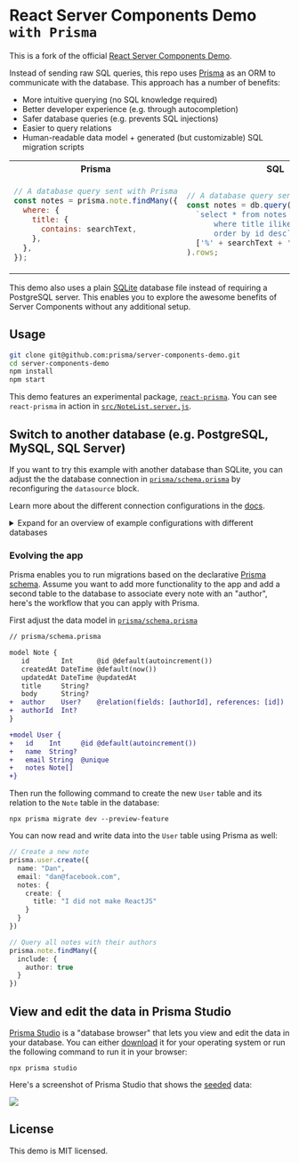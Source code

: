 # React Server Components Demo `with Prisma`

This is a fork of the official [React Server Components Demo](https://github.com/reactjs/server-components-demo).

Instead of sending raw SQL queries, this repo uses [Prisma](https://prisma.io) as an ORM to communicate with the database. This approach has a number of benefits:

- More intuitive querying (no SQL knowledge required)
- Better developer experience (e.g. through autocompletion)
- Safer database queries (e.g. prevents SQL injections)
- Easier to query relations
- Human-readable data model + generated (but customizable) SQL migration scripts

<table>
<tr>
<th> Prisma </th>
<th> SQL </th>
</tr>
<tr>
<td>

```js
// A database query sent with Prisma
const notes = prisma.note.findMany({
  where: {
    title: {
      contains: searchText,
    },
  },
});
```

</td>
<td>

```js
// A database query sent with plain SQL
const notes = db.query(
  `select * from notes 
      where title ilike $1 
      order by id desc`,
  ['%' + searchText + '%']
).rows;
```

</td>
</tr>
</table>

This demo also uses a plain [SQLite](https://www.sqlite.org/index.html) database file instead of requiring a PostgreSQL server. This enables you to explore the awesome benefits of Server Components without any additional setup.

## Usage

```bash
git clone git@github.com:prisma/server-components-demo.git
cd server-components-demo
npm install
npm start
```

This demo features an experimental package, [`react-prisma`](https://www.npmjs.com/package/react-prisma). You can see `react-prisma` in action in [`src/NoteList.server.js`](./src/NoteList.server.js).

## Switch to another database (e.g. PostgreSQL, MySQL, SQL Server)

If you want to try this example with another database than SQLite, you can adjust the the database connection in [`prisma/schema.prisma`](./prisma/schema.prisma) by reconfiguring the `datasource` block. 

Learn more about the different connection configurations in the [docs](https://www.prisma.io/docs/reference/database-reference/connection-urls).

<details><summary>Expand for an overview of example configurations with different databases</summary>

### PostgreSQL

For PostgreSQL, the connection URL has the following structure:

```prisma
datasource db {
  provider = "postgresql"
  url      = "postgresql://USER:PASSWORD@HOST:PORT/DATABASE?schema=SCHEMA"
}
```

Here is an example connection string with a local PostgreSQL database:

```prisma
datasource db {
  provider = "postgresql"
  url      = "postgresql://janedoe:mypassword@localhost:5432/notesapi?schema=public"
}
```

### MySQL

For MySQL, the connection URL has the following structure:

```prisma
datasource db {
  provider = "mysql"
  url      = "mysql://USER:PASSWORD@HOST:PORT/DATABASE"
}
```

Here is an example connection string with a local MySQL database:

```prisma
datasource db {
  provider = "mysql"
  url      = "mysql://janedoe:mypassword@localhost:3306/notesapi"
}
```

### Microsoft SQL Server (Preview)

Here is an example connection string with a local Microsoft SQL Server database:

```prisma
datasource db {
  provider = "sqlserver"
  url      = "sqlserver://localhost:1433;initial catalog=sample;user=sa;password=mypassword;"
}
```

</details>





### Evolving the app

Prisma enables you to run migrations based on the declarative [Prisma schema](https://www.prisma.io/docs/concepts/components/prisma-schema). Assume you want to add more functionality to the app and add a second table to the database to associate every note with an "author", here's the workflow that you can apply with Prisma.

First adjust the data model in [`prisma/schema.prisma`](./prisma/schema.prisma)

```diff
// prisma/schema.prisma

model Note {
   id        Int      @id @default(autoincrement())
   createdAt DateTime @default(now())
   updatedAt DateTime @updatedAt
   title     String?
   body      String?
+  author    User?    @relation(fields: [authorId], references: [id])
+  authorId  Int?
}

+model User {
+   id    Int     @id @default(autoincrement())
+   name  String?
+   email String  @unique
+   notes Note[]
+}
```

Then run the following command to create the new `User` table and its relation to the `Note` table in the database:

```
npx prisma migrate dev --preview-feature
```

You can now read and write data into the `User` table using Prisma as well:

```ts
// Create a new note
prisma.user.create({
  name: "Dan",
  email: "dan@facebook.com",
  notes: {
    create: {
      title: "I did not make ReactJS"
    }
  }
})

// Query all notes with their authors
prisma.note.findMany({
  include: {
    author: true
  }
})
```

## View and edit the data in Prisma Studio

[Prisma Studio](https://github.com/prisma/studio/) is a "database browser" that lets you view and edit the data in your database. You can either [download](https://github.com/prisma/studio/releases) it for your operating system or run the following command to run it in your browser:

```
npx prisma studio
```

Here's a screenshot of Prisma Studio that shows the [seeded](./scripts/seed.js) data:

![](https://imgur.com/TMha4N7.png)

## License

This demo is MIT licensed.

